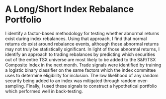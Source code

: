 A Long/Short Index Rebalance Portfolio
==============

I identify a factor-based methodology for testing whether abnormal returns exist during index rebalances. Using that approach, I find that normal returns do exist around rebalance events, although those abnormal returns may not truly be statistically significant. In light of those abnormal returns, I identify an approach to trading rebalances by predicting which securities out of the entire TSX universe are most likely to be added to the S&P/TSX Composite Index in the next month. Trade signals were identified by training a logistic binary classifier on the same factors which the index committee uses to determine eligibility for inclusion. The low likelihood of any random security being added to an index was mitigated through random over-sampling. Finally, I used these signals to construct a hypothetical portfolio which performed well in back-testing.